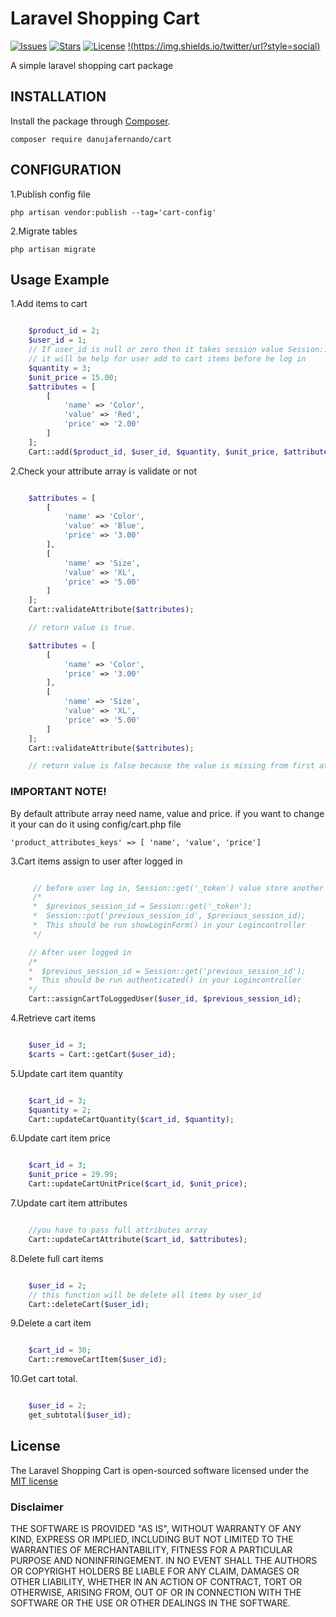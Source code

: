 # Laravel Shopping Cart
[![Issues](https://img.shields.io/github/issues/danujafernando/cart?style=flat-square)](https://github.com/danujafernando/cart/issues)
[![Stars](https://img.shields.io/github/stars/danujafernando/cart?style=flat-square)](https://github.com/danujafernando/cart/stargazers)
[![License](https://img.shields.io/github/license/danujafernando/cart?style=flat-square)](https://packagist.org/packages/danujafernando/cart)
[!(https://img.shields.io/twitter/url?style=social)](https://twitter.com/DanFernando1)


A simple laravel shopping cart package


## INSTALLATION

Install the package through [Composer](http://getcomposer.org/).

`composer require danujafernando/cart`

## CONFIGURATION

1.Publish config file

`php artisan vendor:publish --tag='cart-config'`

2.Migrate tables

`php artisan migrate`

## Usage Example

1.Add items to cart

```php

    $product_id = 2;
    $user_id = 1;
    // If user_id is null or zero then it takes session value Session::get('_token');
    // it will be help for user add to cart items before he log in
    $quantity = 3;
    $unit_price = 15.00;
    $attributes = [
        [
            'name' => 'Color',
            'value' => 'Red',
            'price' => '2.00'
        ]
    ]; 
    Cart::add($product_id, $user_id, $quantity, $unit_price, $attributes);

```

2.Check your attribute array is validate or not

```php

    $attributes = [
        [
            'name' => 'Color',
            'value' => 'Blue',
            'price' => '3.00'
        ],
        [
            'name' => 'Size',
            'value' => 'XL',
            'price' => '5.00'
        ]
    ];
    Cart::validateAttribute($attributes);

    // return value is true.

    $attributes = [
        [
            'name' => 'Color',
            'price' => '3.00'
        ],
        [
            'name' => 'Size',
            'value' => 'XL',
            'price' => '5.00'
        ]
    ];
    Cart::validateAttribute($attributes);

    // return value is false because the value is missing from first attribute.
```
### IMPORTANT NOTE!

By default attribute array need name, value and price. if you want to change it your can do it using config/cart.php file

` 'product_attributes_keys' => [ 'name', 'value', 'price'] `

3.Cart items assign to user after logged in

```php

     // before user log in, Session::get('_token') value store another name
     /*
     *  $previous_session_id = Session::get('_token');
     *  Session::put('previous_session_id', $previous_session_id);
     *  This should be run showLoginForm() in your Logincontroller
     */

    // After user logged in 
    /*
    *  $previous_session_id = Session::get('previous_session_id');
    *  This should be run authenticated() in your Logincontroller
    */
    Cart::assignCartToLoggedUser($user_id, $previous_session_id);

```

4.Retrieve cart items

```php

    $user_id = 3;
    $carts = Cart::getCart($user_id);

```

5.Update cart item quantity

```php

    $cart_id = 3;
    $quantity = 2;
    Cart::updateCartQuantity($cart_id, $quantity);

```

6.Update cart item price

```php

    $cart_id = 3;
    $unit_price = 29.99;
    Cart::updateCartUnitPrice($cart_id, $unit_price);

```

7.Update cart item attributes

```php

    //you have to pass full attributes array 
    Cart::updateCartAttribute($cart_id, $attributes);

```

8.Delete full cart items

```php

    $user_id = 2;
    // this function will be delete all items by user_id
    Cart::deleteCart($user_id);

```

9.Delete a cart item

```php

    $cart_id = 30;
    Cart::removeCartItem($user_id);

```

10.Get cart total.
```php

    $user_id = 2;
    get_subtotal($user_id);

```

## License

The Laravel Shopping Cart is open-sourced software licensed under the [MIT license](http://opensource.org/licenses/MIT)

### Disclaimer

THE SOFTWARE IS PROVIDED "AS IS", WITHOUT WARRANTY OF ANY KIND, EXPRESS OR
IMPLIED, INCLUDING BUT NOT LIMITED TO THE WARRANTIES OF MERCHANTABILITY,
FITNESS FOR A PARTICULAR PURPOSE AND NONINFRINGEMENT. IN NO EVENT SHALL THE
AUTHORS OR COPYRIGHT HOLDERS BE LIABLE FOR ANY CLAIM, DAMAGES OR OTHER
LIABILITY, WHETHER IN AN ACTION OF CONTRACT, TORT OR OTHERWISE, ARISING FROM,
OUT OF OR IN CONNECTION WITH THE SOFTWARE OR THE USE OR OTHER DEALINGS IN THE
SOFTWARE.
